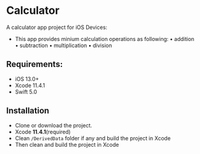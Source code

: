 # Calculator


A calculator app project for iOS Devices:
* This app provides minium calculation operations as following:
• addition
• subtraction
• multiplication
• division

## Requirements:
* iOS 13.0+
* Xcode 11.4.1
* Swift 5.0

## Installation
- Clone or download the project.
- Xcode **11.4.1**(required)
- Clean `/DerivedData` folder if any and build the project in Xcode
- Then clean and build the project in Xcode
